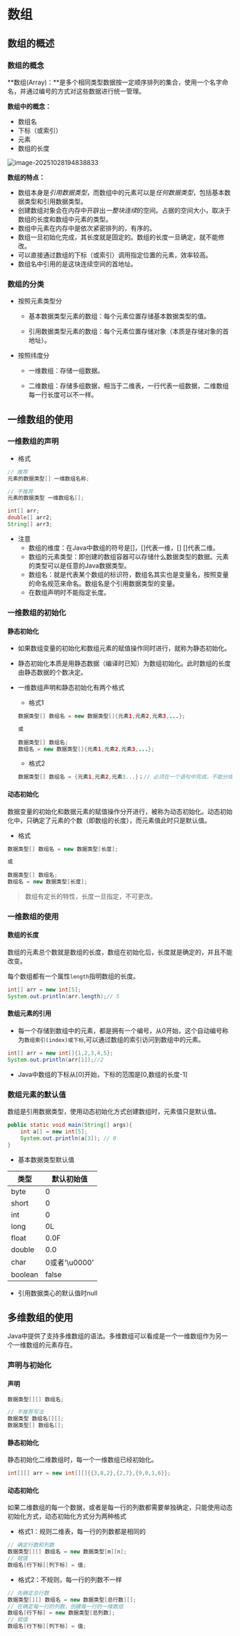 # 数组

## 数组的概述

### 数组的概念

**数组(Array)：**是多个相同类型数据按一定顺序排列的集合，使用一个名字命名，并通过编号的方式对这些数据进行统一管理。

**数组中的概念：**

- 数组名
- 下标（或索引）
- 元素
- 数组的长度

![image-20251028194838833](https://raw.githubusercontent.com/sunwx625464/images/master/docsify/JavaBasic/image-20251028194838833.png)

**数组的特点：**

- 数组本身是*引用数据类型*，而数组中的元素可以是*任何数据类型*，包括基本数据类型和引用数据类型。
- 创建数组对象会在内存中开辟出*一整块连续*的空间。占据的空间大小，取决于数组的长度和数组中元素的类型。
- 数组中元素在内存中是依次紧密排列的，有序的。
- 数组一旦初始化完成，其长度就是固定的。数组的长度一旦确定，就不能修改。
- 可以直接通过数组的下标（或索引）调用指定位置的元素，效率较高。
- 数组名中引用的是这块连续空间的首地址。

### 数组的分类

- 按照元素类型分

  - 基本数据类型元素的数组：每个元素位置存储基本数据类型的值。

  - 引用数据类型元素的数组：每个元素位置存储对象（本质是存储对象的首地址）。

- 按照纬度分

  - 一维数组：存储一组数据。

  - 二维数组：存储多组数据，相当于二维表，一行代表一组数据，二维数组每一行长度可以不一样。

## 一维数组的使用

### 一维数组的声明

- 格式

```java
// 推荐
元素的数据类型[] 一维数组名称;

// 不推荐
元素的数据类型 一维数组名[];

int[] arr;
double[] arr2;
String[] arr3;
```

- 注意
  - 数组的维度：在Java中数组的符号是[]，[]代表一维，[] []代表二维。
  - 数组的元素类型：即创建的数组容器可以存储什么数据类型的数据。元素的类型可以是任意的Java数据类型。
  - 数组名：就是代表某个数组的标识符，数组名其实也是变量名，按照变量的命名规范来命名。数组名是个引用数据类型的变量。
  - 在数组声明时不能指定长度。

### 一维数组的初始化

#### 静态初始化

- 如果数组变量的初始化和数组元素的赋值操作同时进行，就称为静态初始化。

- 静态初始化本质是用静态数据（编译时已知）为数组初始化。此时数组的长度由静态数据的个数决定。

- 一维数组声明和静态初始化有两个格式

  - 格式1

  ```java
  数据类型[] 数组名 = new 数据类型[]{元素1,元素2,元素3,...};
  
  或
      
  数据类型[] 数组名;
  数组名 = new 数据类型[]{元素1,元素2,元素3,...};
  ```

  - 格式2

  ```java
  数据类型[] 数组名 = {元素1,元素2,元素3...}；// 必须在一个语句中完成，不能分成两个语句
  ```

#### 动态初始化

数据变量的初始化和数据元素的赋值操作分开进行，被称为动态初始化。动态初始化中，只确定了元素的个数（即数组的长度），而元素值此时只是默认值。

- 格式

```java
数据类型[] 数组名 = new 数据类型[长度];

或
    
数据类型[] 数组名;
数组名 = new 数据类型[长度];
```

> 数组有定长的特性，长度一旦指定，不可更改。

### 一维数组的使用

#### 数组的长度

数组的元素总个数就是数组的长度，数组在初始化后，长度就是确定的，并且不能改变。

每个数组都有一个属性`length`指明数组的长度。

```java
int[] arr = new int[5];
System.out.println(arr.length);// 5
```

#### 数组元素的引用

- 每一个存储到数组中的元素，都是拥有一个编号，从0开始，这个自动编号称为`数组索引(index)或下标`,可以通过数组的索引访问到数组中的元素。

```java
int[] arr = new int[]{1,2,3,4,5};
System.out.println(arr[1]);//2
```

- Java中数组的下标从[0]开始，下标的范围是[0,数组的长度-1]

### 数组元素的默认值

数组是引用数据类型，使用动态初始化方式创建数组时，元素值只是默认值。

```java
public static void main(String[] args){
    int a[] = new int[5];
    System.out.println(a[3]); // 0
}
```

- 基本数据类型默认值

| 类型    | 默认初始值    |
| ------- | ------------- |
| byte    | 0             |
| short   | 0             |
| int     | 0             |
| long    | 0L            |
| float   | 0.0F          |
| double  | 0.0           |
| char    | 0或者'\u0000' |
| boolean | false         |

- 引用数据类心的默认值时null

## 多维数组的使用

Java中提供了支持多维数组的语法。多维数组可以看成是一个一维数组作为另一个一维数组的元素存在。

### 声明与初始化

#### 声明

```java
数据类型[][] 数组名;

// 不推荐写法
数据类型 数组名[][];
数据类型[] 数组名[];
```

#### 静态初始化

静态初始化二维数组时，每一个一维数组已经初始化。

```java
int[][] arr = new int[][]{{3,8,2},{2,7},{9,0,1,6}};
```

#### 动态初始化

如果二维数组的每一个数据，或者是每一行的列数都需要单独确定，只能使用动态初始化方式，动态初始化方式分为两种格式

- 格式1：规则二维表，每一行的列数都是相同的

```java
// 确定行数和列数
数据类型[][] 数组名 = new 数据类型[m][n];
// 赋值
数组名[行下标][列下标] = 值;
```

- 格式2：不规则，每一行的列数不一样

```java
// 先确定总行数
数据类型[][] 数组名 = new 数据类型[总行数][];
// 在确定每一行的列数，创建每一行的一维数组
数组名[行下标] = new 数据类型[总列数];
// 赋值
数组名[行下标][列下标] = 值;
```

































